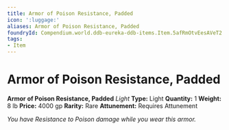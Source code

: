 ```yaml
---
title: Armor of Poison Resistance, Padded
icon: ':luggage:'
aliases: Armor of Poison Resistance, Padded
foundryId: Compendium.world.ddb-eureka-ddb-items.Item.5afRmOtvEesAVeT2
tags:
- Item
---
```


# Armor of Poison Resistance, Padded

**Armor of Poison Resistance, Padded**
_Light_
**Type:** Light
**Quantity:** 1
**Weight:** 8 lb
**Price:** 4000 gp
**Rarity:** Rare
**Attunement:** Requires Attunement

*You have Resistance to Poison damage while you wear this armor.*